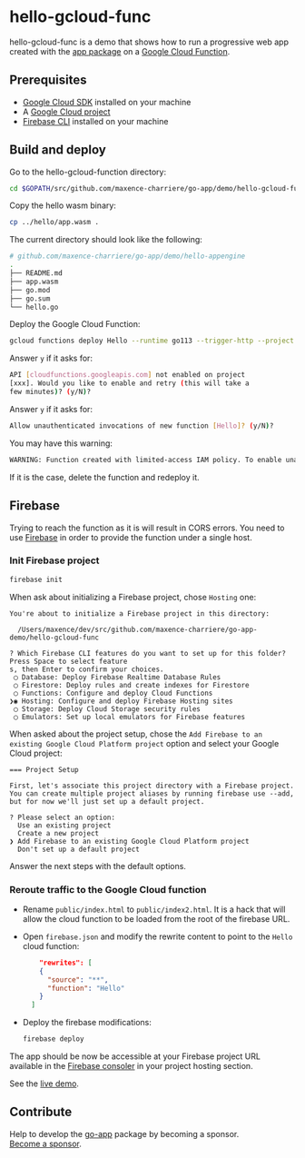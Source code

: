 # hello-gcloud-func

hello-gcloud-func is a demo that shows how to run a progressive web app created with the [app package](https://github.com/maxence-charriere/go-app) on a [Google Cloud Function](https://cloud.google.com/functions).

## Prerequisites

- [Google Cloud SDK](https://cloud.google.com/sdk) installed on your machine
- A [Google Cloud project](https://console.cloud.google.com/cloud-resource-manager)
- [Firebase CLI](https://firebase.google.com/docs/cli) installed on your machine

## Build and deploy

Go to the hello-gcloud-function directory:

```sh
cd $GOPATH/src/github.com/maxence-charriere/go-app/demo/hello-gcloud-function
```

Copy the hello wasm binary:

```sh
cp ../hello/app.wasm .
```

The current directory should look like the following:

```sh
# github.com/maxence-charriere/go-app/demo/hello-appengine
.
├── README.md
├── app.wasm
├── go.mod
├── go.sum
└── hello.go

```

Deploy the Google Cloud Function:

```sh
gcloud functions deploy Hello --runtime go113 --trigger-http --project YOUR_PROJECT_ID
```

Answer `y` if it asks for:

```sh
API [cloudfunctions.googleapis.com] not enabled on project
[xxx]. Would you like to enable and retry (this will take a
few minutes)? (y/N)?
```

Answer `y` if it asks for:

```sh
Allow unauthenticated invocations of new function [Hello]? (y/N)?
```

You may have this warning:

```sh
WARNING: Function created with limited-access IAM policy. To enable unauthorized access consider "gcloud alpha functions add-iam-policy-binding Hello --member=allUsers --role=roles/cloudfunctions.invoker"
```

If it is the case, delete the function and redeploy it.

## Firebase

Trying to reach the function as it is will result in CORS errors.
You need to use [Firebase](https://firebase.google.com) in order to provide the function under a single host.

### Init Firebase project

```sh
firebase init
```

When ask about initializing a Firebase project, chose `Hosting` one:

```
You're about to initialize a Firebase project in this directory:

  /Users/maxence/dev/src/github.com/maxence-charriere/go-app-demo/hello-gcloud-func

? Which Firebase CLI features do you want to set up for this folder? Press Space to select feature
s, then Enter to confirm your choices.
 ◯ Database: Deploy Firebase Realtime Database Rules
 ◯ Firestore: Deploy rules and create indexes for Firestore
 ◯ Functions: Configure and deploy Cloud Functions
❯◉ Hosting: Configure and deploy Firebase Hosting sites
 ◯ Storage: Deploy Cloud Storage security rules
 ◯ Emulators: Set up local emulators for Firebase features
```

When asked about the project setup, chose the `Add Firebase to an existing Google Cloud Platform project` option and select your Google Cloud project:

```
=== Project Setup

First, let's associate this project directory with a Firebase project.
You can create multiple project aliases by running firebase use --add,
but for now we'll just set up a default project.

? Please select an option:
  Use an existing project
  Create a new project
❯ Add Firebase to an existing Google Cloud Platform project
  Don't set up a default project
```

Answer the next steps with the default options.

### Reroute traffic to the Google Cloud function

- Rename `public/index.html` to `public/index2.html`. It is a hack that will allow the cloud function to be loaded from the root of the firebase URL.
- Open `firebase.json` and modify the rewrite content to point to the `Hello` cloud function:

  ```json
      "rewrites": [
      {
        "source": "**",
        "function": "Hello"
      }
    ]
  ```

- Deploy the firebase modifications:

  ```sh
  firebase deploy
  ```

The app should be now be accessible at your Firebase project URL available in the [Firebase consoler](https://console.firebase.google.com) in your project hosting section.

See the [live demo](https://go-app-demo-42.firebaseapp.com/).

## Contribute

Help to develop the [go-app](https://github.com/maxence-charriere/go-app) package by becoming a sponsor.
<br>[Become a sponsor](https://opencollective.com/go-app).
